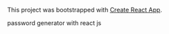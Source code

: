 This project was bootstrapped with [Create React App](https://github.com/facebook/create-react-app).

password generator with react js
